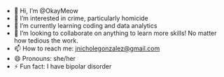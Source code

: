 - 👋 Hi, I’m @OkayMeow
- 👀 I’m interested in crime, particularly homicide  
- 🌱 I’m currently learning coding and data analytics
- 💞️ I’m looking to collaborate on anything to learn more skills! No matter how tedious the work.
- 📫 How to reach me: jnicholegonzalez@gmail.com
- 😄 Pronouns: she/her
- ⚡ Fun fact: I have bipolar disorder

<!---
OkayMeow/OkayMeow is a ✨ special ✨ repository because its `README.md` (this file) appears on your GitHub profile.
You can click the Preview link to take a look at your changes.
--->
